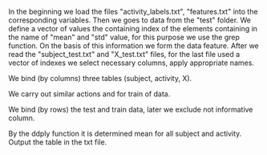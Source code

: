 In the beginning we load the files "activity_labels.txt", "features.txt" into the corresponding variables.
Then we goes to data from the "test" folder.
We define a vector of values the containing index of the elements containing in the name of  "mean" and "std" value, 
for this purpose we use the grep function.
On the basis of this information we form the data feature.
After we read the "subject_test.txt" and "X_test.txt" files,
for the last file used a vector of indexes we select necessary columns, apply appropriate names.

We bind (by columns) three tables (subject, activity, X).

We carry out similar actions and for train of data.

We bind (by rows) the test and train data, later we exclude not informative column.

By the ddply function it is determined mean for all subject and activity.
Output the table in the txt file.
